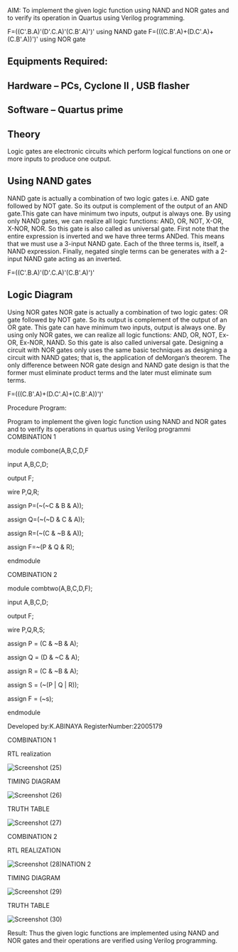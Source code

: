  AIM:
To implement the given logic function using NAND and NOR gates and to verify its operation in Quartus using Verilog programming.

F=((C'.B.A)'(D'.C.A)'(C.B'.A)')' using NAND gate
F=(((C.B'.A)+(D.C'.A)+(C.B'.A))')' using NOR gate
## Equipments Required:
## Hardware – PCs, Cyclone II , USB flasher
## Software – Quartus prime


## Theory
Logic gates are electronic circuits which perform logical functions on one or more inputs to produce one output. 

## Using NAND gates
NAND gate is actually a combination of two logic gates i.e. AND gate followed by NOT gate. So its output is complement of the output of an AND gate.This gate can have minimum two inputs, output is always one. By using only NAND gates, we can realize all logic functions: AND, OR, NOT, X-OR, X-NOR, NOR. So this gate is also called as universal gate. First note that the entire expression is inverted and we have three terms ANDed. This means that we must use a 3-input NAND gate. Each of the three terms is, itself, a NAND expression. Finally, negated single terms can be generates with a 2-input NAND gate acting as an inverted.

F=((C'.B.A)'(D'.C.A)'(C.B'.A)')'

## Logic Diagram

Using NOR gates
NOR gate is actually a combination of two logic gates: OR gate followed by NOT gate. So its output is complement of the output of an OR gate. This gate can have minimum two inputs, output is always one. By using only NOR gates, we can realize all logic functions: AND, OR, NOT, Ex-OR, Ex-NOR, NAND. So this gate is also called universal gate. Designing a circuit with NOR gates only uses the same basic techniques as designing a circuit with NAND gates; that is, the application of deMorgan’s theorem. The only difference between NOR gate design and NAND gate design is that the former must eliminate product terms and the later must eliminate sum terms.

F=(((C.B'.A)+(D.C'.A)+(C.B'.A))')'

 Procedure
 Program:

Program to implement the given logic function using NAND and NOR gates and to verify its operations in quartus using Verilog programmi
COMBINATION 1

module combone(A,B,C,D,F

input A,B,C,D;

output F;

wire P,Q,R;

assign P=(~(~C & B & A));

assign Q=(~(~D & C & A));

assign R=(~(C & ~B & A));

assign F=~(P & Q & R);

endmodule

COMBINATION 2

module combtwo(A,B,C,D,F);

input A,B,C,D;

output F;

wire P,Q,R,S;

assign P = (C & ~B & A);

assign Q = (D & ~C & A);

assign R = (C & ~B & A);

assign S = (~(P | Q | R));

assign F = (~s);

endmodule


Developed by:K.ABINAYA 
RegisterNumber:22005179

COMBINATION 1

 RTL realization


![Screenshot (25)](https://user-images.githubusercontent.com/121557762/211180158-a893c7b1-963c-4351-8f28-e6071a9dddc9.png)


TIMING DIAGRAM



![Screenshot (26)](https://user-images.githubusercontent.com/121557762/211180224-6a8e5c8d-1269-432a-a3e2-3b4cadf55a6a.png)




TRUTH TABLE


![Screenshot (27)](https://user-images.githubusercontent.com/121557762/211180262-ca18992e-9621-4297-a195-e72a4ae786b8.png)



COMBINATION 2

RTL REALIZATION

![Screenshot (28)](https://user-images.githubusercontent.com/121557762/211180005-61133042-072a-4f7c-8f6b-37f4bc705c40.png)NATION 2



TIMING DIAGRAM 

![Screenshot (29)](https://user-images.githubusercontent.com/121557762/211180007-9fa0ea24-9d74-4e1c-98bb-65ebfe3038af.png)

TRUTH TABLE

![Screenshot (30)](https://user-images.githubusercontent.com/121557762/211180010-9deec638-70c6-4600-96a4-db6ea502dbb5.png)




Result:
Thus the given logic functions are implemented using NAND and NOR gates and their operations are verified using Verilog programming.
